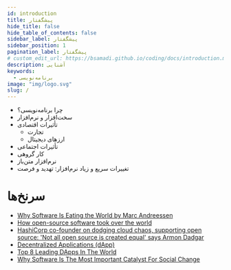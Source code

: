 ```yaml
---
id: introduction
title: پیشگفتار
hide_title: false
hide_table_of_contents: false
sidebar_label: پیشگفتار
sidebar_position: 1
pagination_label: پیشگفتار
# custom_edit_url: https://bsamadi.github.io/coding/docs/introduction.md
description: آشنایی
keywords:
  - برنامه‌نویسی
image: "img/logo.svg"
slug: /
---
```


- چرا برنامه‌نویسی؟
- سخت‌افزار و نرم‌افزار
- تأثیرات اقتصادی
  - تجارت
  - ارزهای دیجیتال
- تأثیرات اجتماعی
- کار گروهی
- نرم‌افزار متن‌باز
- تغییرات سریع و زیاد نرم‌افزار: تهدید و فرصت

# سرنخ‌ها

<div dir="auto">

- [Why Software Is Eating the World by Marc Andreessen](https://a16z.com/2011/08/20/why-software-is-eating-the-world/)
- [How open-source software took over the world](https://techcrunch.com/2019/01/12/how-open-source-software-took-over-the-world/)
- [HashiCorp co-founder on dodging cloud chaos, supporting open source: 'Not all open source is created equal' says Armon Dadgar](https://www.theregister.com/2022/03/28/hashicorp_interview/)
- [Decentralized Applications (dApp)](https://ethereum.org/en/dapps/)
- [Top 8 Leading DApps In The World](https://www.emergenresearch.com/blog/top-8-leading-dapps-in-the-world)
- [Why Software Is The Most Important Catalyst For Social Change](https://www.forbes.com/sites/forbestechcouncil/2021/09/28/why-software-is-the-most-important-catalyst-for-social-change/)

</div>
